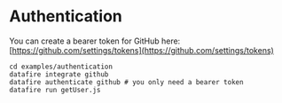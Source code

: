 # Authentication

You can create a bearer token for GitHub here:
[https://github.com/settings/tokens](https://github.com/settings/tokens)


```
cd examples/authentication
datafire integrate github
datafire authenticate github # you only need a bearer token
datafire run getUser.js
```
